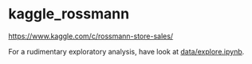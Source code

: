 # kaggle_rossmann
https://www.kaggle.com/c/rossmann-store-sales/


For a rudimentary exploratory analysis, have look at [data/explore.ipynb](data/explore.ipynb).
